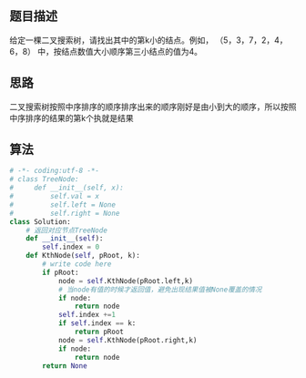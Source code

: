 ##  题目描述

给定一棵二叉搜索树，请找出其中的第k小的结点。例如， （5，3，7，2，4，6，8）    中，按结点数值大小顺序第三小结点的值为4。



## 思路

二叉搜索树按照中序排序的顺序排序出来的顺序刚好是由小到大的顺序，所以按照中序排序的结果的第k个执就是结果



## 算法

```python
# -*- coding:utf-8 -*-
# class TreeNode:
#     def __init__(self, x):
#         self.val = x
#         self.left = None
#         self.right = None
class Solution:
    # 返回对应节点TreeNode
    def __init__(self):
        self.index = 0
    def KthNode(self, pRoot, k):
        # write code here
        if pRoot:
            node = self.KthNode(pRoot.left,k)
            # 当node有值的时候才返回值，避免出现结果值被None覆盖的情况
            if node:
                return node
            self.index +=1
            if self.index == k:
                return pRoot
            node = self.KthNode(pRoot.right,k)
            if node:
                return node
        return None
```

